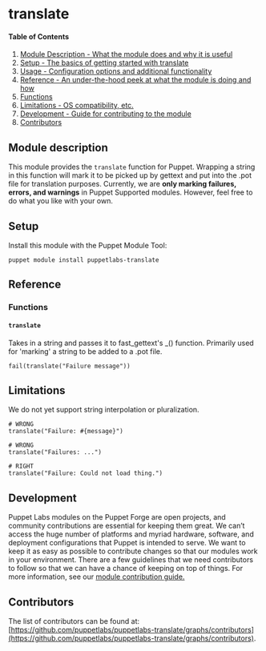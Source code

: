 # translate

#### Table of Contents

1. [Module Description - What the module does and why it is useful](#module-description)
1. [Setup - The basics of getting started with translate](#setup)
1. [Usage - Configuration options and additional functionality](#usage)
1. [Reference - An under-the-hood peek at what the module is doing and how](#reference)
  1. [Functions](#functions)
1. [Limitations - OS compatibility, etc.](#limitations)
1. [Development - Guide for contributing to the module](#development)
1. [Contributors](#contributors)

## Module description

This module provides the `translate` function for Puppet. Wrapping a string in this function will mark it to be picked up by gettext and put into the .pot file for translation purposes. Currently, we are **only marking failures, errors, and warnings** in Puppet Supported modules. However, feel free to do what you like with your own. 

## Setup

Install this module with the Puppet Module Tool:
```shell
puppet module install puppetlabs-translate
```

## Reference

### Functions
#### `translate`
Takes in a string and passes it to fast_gettext's _() function. Primarily used for 'marking' a string to be added to a .pot file.

```puppet
fail(translate("Failure message"))
```

## Limitations

We do not yet support string interpolation or pluralization.

```puppet
# WRONG
translate("Failure: #{message}")

# WRONG
translate("Failures: ...")

# RIGHT
translate("Failure: Could not load thing.")
```

## Development

Puppet Labs modules on the Puppet Forge are open projects, and community contributions are essential for keeping them great. We can’t access the huge number of platforms and myriad hardware, software, and deployment configurations that Puppet is intended to serve. We want to keep it as easy as possible to contribute changes so that our modules work in your environment. There are a few guidelines that we need contributors to follow so that we can have a chance of keeping on top of things. For more information, see our [module contribution guide.](https://docs.puppetlabs.com/forge/contributing.html)

## Contributors

The list of contributors can be found at: [https://github.com/puppetlabs/puppetlabs-translate/graphs/contributors](https://github.com/puppetlabs/puppetlabs-translate/graphs/contributors).
